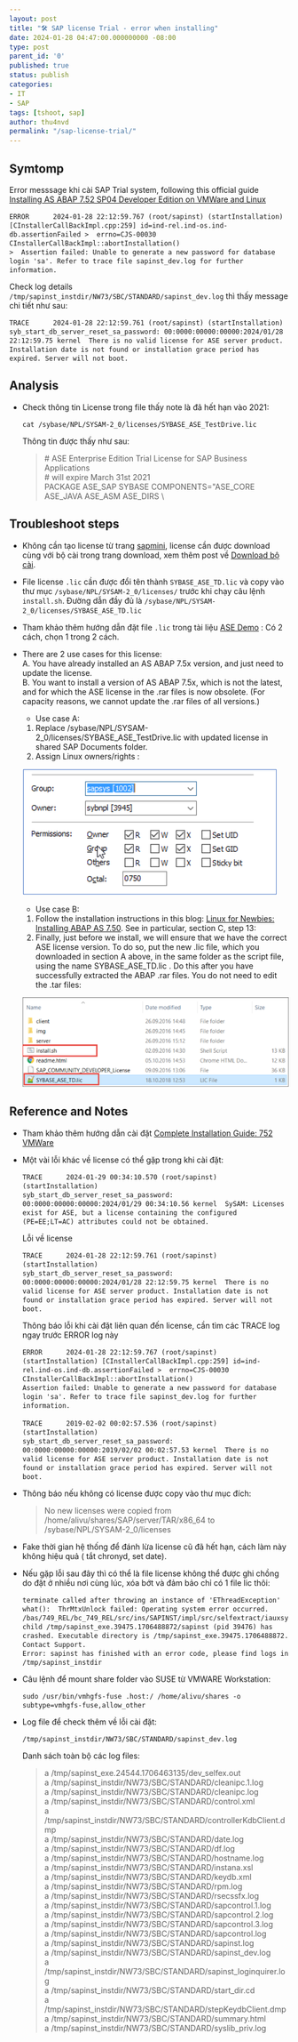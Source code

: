 ```yaml
---
layout: post
title: "🛠 SAP license Trial - error when installing"
date: 2024-01-28 04:47:00.000000000 -08:00
type: post
parent_id: '0'
published: true
status: publish
categories:
- IT
- SAP
tags: [tshoot, sap]
author: thu4nvd
permalink: "/sap-license-trial/"
---
```


## Symtomp

  Error messsage khi cài SAP Trial system, following this official guide [Installing AS ABAP 7.52 SP04 Developer Edition on VMWare and Linux](https://www.sap.com/documents/2019/09/c86f9218-687d-0010-87a3-c30de2ffd8ff.html)

  ```shell
  ERROR      2024-01-28 22:12:59.767 (root/sapinst) (startInstallation) [CInstallerCallBackImpl.cpp:259] id=ind-rel.ind-os.ind-db.assertionFailed >  errno=CJS-00030 CInstallerCallBackImpl::abortInstallation()
  >  Assertion failed: Unable to generate a new password for database login 'sa'. Refer to trace file sapinst_dev.log for further information.
  ```
  
  Check log details `/tmp/sapinst_instdir/NW73/SBC/STANDARD/sapinst_dev.log` thì thấy message chi tiết như sau:  
  ```shell 
  TRACE      2024-01-28 22:12:59.761 (root/sapinst) (startInstallation)
  syb_start_db_server_reset_sa_password: 00:0000:00000:00000:2024/01/28 22:12:59.75 kernel  There is no valid license for ASE server product. Installation date is not found or installation grace period has expired. Server will not boot.
  ```
  

## Analysis

* Check thông tin License trong file thấy note là đã hết hạn vào 2021:
  ```shell
  cat /sybase/NPL/SYSAM-2_0/licenses/SYBASE_ASE_TestDrive.lic
  ```
  Thông tin được thấy như sau: 
  >  \# ASE Enterprise Edition Trial License for SAP Business Applications   
  >  \# will expire March 31st 2021   
  >  PACKAGE ASE_SAP SYBASE COMPONENTS="ASE_CORE ASE_JAVA ASE_ASM ASE_DIRS \


## Troubleshoot steps

* Không cần tạo license từ trang [sapmini](https://go.support.sap.com/minisap/#/minisap), license cần được download cùng với bộ cài trong trang download, xem thêm post về [Download bộ cài](https://bnmd.github.io/sap-download).

* File license `.lic` cần được đổi tên thành `SYBASE_ASE_TD.lic` và copy vào thư mục `/sybase/NPL/SYSAM-2_0/licenses/` trước khi chạy câu lệnh `install.sh`. Đường dẫn đầy đủ là `/sybase/NPL/SYSAM-2_0/licenses/SYBASE_ASE_TD.lic`

* Tham khảo thêm hướng dẫn đặt file `.lic` trong tài liệu [ASE Demo](https://developers.sap.com/trials-downloads.html?search=ASE+DEMO) : Có 2 cách, chọn 1 trong 2 cách.  

* There are 2 use cases for this license:  
  A. You have already installed an AS ABAP 7.5x version, and just need to update the license.  
  B. You want to install a version of AS ABAP 7.5x, which is not the latest, and for which the ASE license in the .rar files is now obsolete. (For capacity reasons, we cannot update the .rar files of all versions.)
  - Use case A: 
   1.	Replace /sybase/NPL/SYSAM-2_0/licenses/SYBASE_ASE_TestDrive.lic with updated license in shared SAP Documents folder. 
   2.	Assign Linux owners/rights :  

   ![Alt text](../assets/2024/01/saplic1.png)

  - Use case B:
   1.	Follow the installation instructions in this blog: [Linux for Newbies: Installing ABAP AS 7.50](https://blogs.sap.com/2016/11/03/linux-for-newbies-installing-opensuse-on-oracle-virtualbox/?preview_id=391946). See in particular,  section C, step 13:  
   2. Finally, just before we install, we will ensure that we have the correct ASE license version. To do so, put the new .lic file, which you downloaded in section A above, in the same folder as the script file, using the name SYBASE_ASE_TD.lic . Do this after you have successfully extracted the ABAP .rar files. You do not need to edit the .tar files:   
   
   ![Alt text](../assets/2024/01/saplic2.png)

## Reference and Notes

* Tham khảo thêm hướng dẫn cài đặt [Complete Installation Guide: 752 VMWare](https://www.sap.com/documents/2019/09/c86f9218-687d-0010-87a3-c30de2ffd8ff.html)

* Một vài lỗi khác về license có thể gặp trong khi cài đặt:

  ```shell
  TRACE      2024-01-29 00:34:10.570 (root/sapinst) (startInstallation)
  syb_start_db_server_reset_sa_password: 00:0000:00000:00000:2024/01/29 00:34:10.56 kernel  SySAM: Licenses exist for ASE, but a license containing the configured (PE=EE;LT=AC) attributes could not be obtained.  
  ```
  Lỗi về license  
  ```shell 
  TRACE      2024-01-28 22:12:59.761 (root/sapinst) (startInstallation)
  syb_start_db_server_reset_sa_password: 00:0000:00000:00000:2024/01/28 22:12:59.75 kernel  There is no valid license for ASE server product. Installation date is not found or installation grace period has expired. Server will not boot.
  ```

  Thông báo lỗi khi cài đặt liên quan đến license, cần tìm các TRACE log ngay trước ERROR log này
  ```shell
  ERROR      2024-01-28 22:12:59.767 (root/sapinst) (startInstallation) [CInstallerCallBackImpl.cpp:259] id=ind-rel.ind-os.ind-db.assertionFailed >  errno=CJS-00030 CInstallerCallBackImpl::abortInstallation()
  Assertion failed: Unable to generate a new password for database login 'sa'. Refer to trace file sapinst_dev.log for further information.
  
  TRACE      2019-02-02 00:02:57.536 (root/sapinst) (startInstallation)
  syb_start_db_server_reset_sa_password: 00:0000:00000:00000:2019/02/02 00:02:57.53 kernel  There is no valid license for ASE server product. Installation date is not found or installation grace period has expired. Server will not boot.
  ```
  
  
* Thông báo nếu không có license được copy vào thư mục đích:
    
  >  No new licenses were copied from /home/alivu/shares/SAP/server/TAR/x86_64 to /sybase/NPL/SYSAM-2_0/licenses
  
* Fake thời gian hệ thống để đánh lừa license cũ đã hết hạn, cách làm này không hiệu quả ( tắt chronyd, set date).

* Nếu gặp lỗi sau đây thì có thể là file license không thể được ghi chồng do đặt ở nhiều nơi cùng lúc, xóa bớt và đảm bảo chỉ có 1 file lic thôi:
  ```shell
  terminate called after throwing an instance of 'EThreadException'  
  what():  ThrMtxUnlock failed: Operating system error occurred.  
  /bas/749_REL/bc_749_REL/src/ins/SAPINST/impl/src/selfextract/iauxsysex.c:387: child /tmp/sapinst_exe.39475.1706488872/sapinst (pid 39476) has crashed. Executable directory is /tmp/sapinst_exe.39475.1706488872. Contact Support.  
  Error: sapinst has finished with an error code, please find logs in /tmp/sapinst_instdir  
  ```

* Câu lệnh để mount share folder vào SUSE từ VMWARE Workstation:
  ```shell
  sudo /usr/bin/vmhgfs-fuse .host:/ /home/alivu/shares -o subtype=vmhgfs-fuse,allow_other
  ```
  
* Log file để check thêm về lỗi cài đặt:

  ```shell
  /tmp/sapinst_instdir/NW73/SBC/STANDARD/sapinst_dev.log
  ```
  
  
  Danh sách toàn bộ các log files:
  
  >  a /tmp/sapinst_exe.24544.1706463135/dev_selfex.out                  
  >  a /tmp/sapinst_instdir/NW73/SBC/STANDARD/cleanipc.1.log             
  >  a /tmp/sapinst_instdir/NW73/SBC/STANDARD/cleanipc.log               
  >  a /tmp/sapinst_instdir/NW73/SBC/STANDARD/control.xml                
  >  a /tmp/sapinst_instdir/NW73/SBC/STANDARD/controllerKdbClient.dmp    
  >  a /tmp/sapinst_instdir/NW73/SBC/STANDARD/date.log                   
  >  a /tmp/sapinst_instdir/NW73/SBC/STANDARD/df.log                     
  >  a /tmp/sapinst_instdir/NW73/SBC/STANDARD/hostname.log               
  >  a /tmp/sapinst_instdir/NW73/SBC/STANDARD/instana.xsl                
  >  a /tmp/sapinst_instdir/NW73/SBC/STANDARD/keydb.xml                  
  >  a /tmp/sapinst_instdir/NW73/SBC/STANDARD/rpm.log                    
  >  a /tmp/sapinst_instdir/NW73/SBC/STANDARD/rsecssfx.log               
  >  a /tmp/sapinst_instdir/NW73/SBC/STANDARD/sapcontrol.1.log           
  >  a /tmp/sapinst_instdir/NW73/SBC/STANDARD/sapcontrol.2.log           
  >  a /tmp/sapinst_instdir/NW73/SBC/STANDARD/sapcontrol.3.log           
  >  a /tmp/sapinst_instdir/NW73/SBC/STANDARD/sapcontrol.log             
  >  a /tmp/sapinst_instdir/NW73/SBC/STANDARD/sapinst.log                
  >  a /tmp/sapinst_instdir/NW73/SBC/STANDARD/sapinst_dev.log            
  >  a /tmp/sapinst_instdir/NW73/SBC/STANDARD/sapinst_loginquirer.log    
  >  a /tmp/sapinst_instdir/NW73/SBC/STANDARD/start_dir.cd               
  >  a /tmp/sapinst_instdir/NW73/SBC/STANDARD/stepKeydbClient.dmp        
  >  a /tmp/sapinst_instdir/NW73/SBC/STANDARD/summary.html               
  >  a /tmp/sapinst_instdir/NW73/SBC/STANDARD/syslib_priv.log            